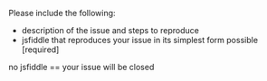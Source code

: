 Please include the following:
- description of the issue and steps to reproduce
- jsfiddle that reproduces your issue in its simplest form possible [required]


no jsfiddle == your issue will be closed
